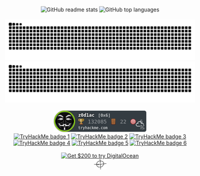 <!-- Heading
<div align="center">
  <h1> Hello world <img src=".github/images/hand_wave.gif" alt="hand_wave.gif" width="30"/></h1>
</div><br>
-->

<!-- Readme stats and top languages -->
<div align="center">
      <a><img align="center" width="55%" alt="GitHub readme stats" src="https://migueltc13-github-readme-stats.vercel.app/api?username=migueltc13&show_icons=true&count_private=true&theme=dark&border_color=0ac647&icon_color=0ac647"/></a>
      <a><img align="center" width="43.7%" alt="GitHub top languages" src="https://migueltc13-github-readme-stats.vercel.app/api/top-langs/?username=migueltc13&langs_count=10&layout=compact&hide=CSS,SCSS&theme=dark&border_color=0ac647&icon_color=0ac647"/></a>
</div>

<br>

<!-- Snake animation -->
<div align="center">
  <img alt="Snake animation dark mode" src="https://raw.githubusercontent.com/migueltc13/migueltc13/main/.github/images/github-snake-dark.svg#gh-dark-mode-only"/>
  <img alt="Snake animation light mode" src="https://raw.githubusercontent.com/migueltc13/migueltc13/main/.github/images/github-snake-dark.svg#gh-light-mode-only"/>
  <!-- backup
    <img src="https://raw.githubusercontent.com/migueltc13/migueltc13/main/.github/images/temp_snake_dark.svg"/>
  -->
</div>

<br>

<!-- TryHackMe Profile and Badges -->
<div align="center">
  <!-- <script src="https://tryhackme.com/badge/1134216"></script> -->
  <a target="_blank" href="https://tryhackme.com/p/z0d1ac"><img height="58" alt="TryHackMe z0d1ac Profile" src="/.github/images/thm.png"></a>
</div>
<div align="center">
  <a target="_blank" href="https://tryhackme.com/z0d1ac/badges/mr-robot"><img alt="TryHackMe badge 1" src="https://tryhackme.com/img/badges/mrrobot.svg" width="100"></a>
  <a target="_blank" href="https://tryhackme.com/z0d1ac/badges/terminaled"><img alt="TryHackMe badge 2" src="https://tryhackme.com/img/badges/linux.svg" width="100"></a>
  <a target="_blank" href="https://tryhackme.com/z0d1ac/badges/ohsint"><img alt="TryHackMe badge 3" src="https://tryhackme.com/img/badges/ohsint.svg" width="100"></a>
  <a target="_blank" href="https://tryhackme.com/z0d1ac/badges/hash-cracker"><img alt="TryHackMe badge 4" src="https://tryhackme.com/img/badges/hashcracker.svg" width="100"></a>
  <a target="_blank" href="https://tryhackme.com/z0d1ac/badges/koth-game"><img alt="TryHackMe badge 5" src="https://tryhackme.com/img/badges/king.svg" width="100"></a>
  <a target="_blank" href="https://tryhackme.com/z0d1ac/badges/7-day-streak"><img alt="TryHackMe badge 6" src="https://tryhackme.com/img/badges/streak7.svg" width="100"></a>
</div>

<br>

<!-- Linkedin badge
<div align="center">
  <a target="_blank" href="https://www.linkedin.com/in/miguel-carvalho-dev"><img src="https://raw.githubusercontent.com/migueltc13/migueltc13/main/.github/images/linkedin.png" width="250"/>
</div><br>
-->

<!-- Digital Ocean Ref badge -->
<div align="center">
  <a target="_blank" href="https://www.digitalocean.com/?refcode=2341d6802900&utm_campaign=Referral_Invite&utm_medium=Referral_Program&utm_source=badge">
    <img alt="Get $200 to try DigitalOcean" src="http://web-platforms.sfo2.cdn.digitaloceanspaces.com/WWW/Badge%201.svg"/>
  </a>
</div>

<!-- Visitor's count
<div align="center">
  <img width="0" alt="Visitor's count" src="https://profile-counter.glitch.me/{migueltc13}/count.svg"/>
</div>
-->

<div align="center">
  <a target="_blank" href="#"><img alt="Z0d1ac" src=".github/images/z0d1ac.png" width="33"></a>
</div>

<!--
**migueltc13/migueltc13** is a ✨ _special_ ✨ repository because its `README.md` (this file) appears on your GitHub profile.

Here are some ideas to get you started:

- 🔭 I’m currently working on ...
- 🌱 I’m currently learning ...
- 👯 I’m looking to collaborate on ...
- 🤔 I’m looking for help with ...
- 💬 Ask me about ...
- 📫 How to reach me: ...
- 😄 Pronouns: ...
- ⚡ Fun fact: ...
-->
